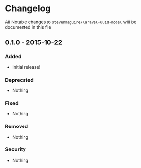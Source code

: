 # Changelog

All Notable changes to `stevenmaguire/laravel-uuid-model` will be documented in this file

## 0.1.0 - 2015-10-22

### Added
- Initial release!

### Deprecated
- Nothing

### Fixed
- Nothing

### Removed
- Nothing

### Security
- Nothing
